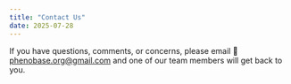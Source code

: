 ```yaml
---
title: "Contact Us"
date: 2025-07-28
---
```


If you have questions, comments, or concerns, please email
📧 [phenobase.org@gmail.com](mailto:phenobase.org@gmail.com)
and one of our team members will get back to you.

